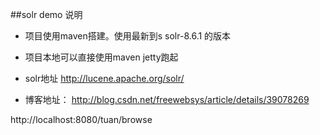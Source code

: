 ##solr demo  说明

- 项目使用maven搭建。使用最新到s solr-8.6.1 的版本
- 项目本地可以直接使用maven jetty跑起
- solr地址 http://lucene.apache.org/solr/

- 博客地址：  http://blog.csdn.net/freewebsys/article/details/39078269


http://localhost:8080/tuan/browse

